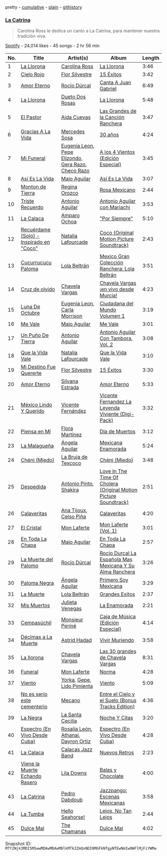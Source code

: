 pretty - [cumulative](/playlists/cumulative/37i9dQZF1DWXE7JlNQ8iBe.md) - [plain](/playlists/plain/37i9dQZF1DWXE7JlNQ8iBe) - [githistory](https://github.githistory.xyz/mackorone/spotify-playlist-archive/blob/main/playlists/plain/37i9dQZF1DWXE7JlNQ8iBe)

### [La Catrina](https://open.spotify.com/playlist/37i9dQZF1DWXE7JlNQ8iBe)

> Carolina Ross le dedica un canto a La Catrina, para mantener nuestra tradición viva.

[Spotify](https://open.spotify.com/user/spotify) - 24,014 likes - 45 songs - 2 hr 56 min

| No. | Title | Artist(s) | Album | Length |
|---|---|---|---|---|
| 1 | [La Llorona](https://open.spotify.com/track/5AOEudcsj9BbSfDbRjxkpO) | [Carolina Ross](https://open.spotify.com/artist/5wx70QuZtxRUIIYek3RSaV) | [La Llorona](https://open.spotify.com/album/0vx6yN3peiZnWGIK3yxgZX) | 3:46 |
| 2 | [Cielo Rojo](https://open.spotify.com/track/3lwIGvc3nqAvHeTxFnTU1s) | [Flor Silvestre](https://open.spotify.com/artist/4N2EXKLGtaWgJHcTd6S2mO) | [15 Éxitos](https://open.spotify.com/album/79F61mmAS90ugXB0J1vQMg) | 3:42 |
| 3 | [Amor Eterno](https://open.spotify.com/track/2TC4v9YiuQYk3Tk8RH7fV4) | [Rocío Dúrcal](https://open.spotify.com/artist/2uyweLa0mvPZH6eRzDddeB) | [Canta A Juan Gabriel](https://open.spotify.com/album/0KXlM36v51VrPceSsiz42M) | 6:49 |
| 4 | [La Llorona](https://open.spotify.com/track/4c9VVKlTrfrIzNbEyDWYzO) | [Dueto Dos Rosas](https://open.spotify.com/artist/1zVb5eLiSqjctRTX4dfrer) | [La Llorona](https://open.spotify.com/album/3sV4fTa3XvPRJEF1MSWpks) | 5:48 |
| 5 | [El Pastor](https://open.spotify.com/track/0SHajvoWJnSijE4g1s3PCu) | [Aida Cuevas](https://open.spotify.com/artist/5BOm3jiZCxwCXXJ0Hstubr) | [Las Grandes de la Canción Ranchera](https://open.spotify.com/album/1tSvYIqWs83UmaQmgvF8kv) | 3:47 |
| 6 | [Gracias A La Vida](https://open.spotify.com/track/0UKSse3fcKetDzXnXzE1Pv) | [Mercedes Sosa](https://open.spotify.com/artist/2HvyR5FsU37QMqVzIbGwl7) | [30 años](https://open.spotify.com/album/2mrWvCCYtZn2UyhMopvAoU) | 4:24 |
| 7 | [Mi Funeral](https://open.spotify.com/track/5JrNQsQ36HN25a6seNV9ye) | [Eugenia Leon](https://open.spotify.com/artist/4rb77bUYfTSu6Hkb9Oar8y), [Pepe Elizondo](https://open.spotify.com/artist/1sxnhcOMyZeeiwmXg9m08a), [Gera Razo](https://open.spotify.com/artist/3MoQvXRyY8NRuakcgCdwJY), [Checo Razo](https://open.spotify.com/artist/2jsd09FzKJn9kPj4EMw95g) | [A los 4 Vientos \(Edición Especial\)](https://open.spotify.com/album/6qSYt56lDGLyHMdWZUmHg7) | 3:45 |
| 8 | [Así Es La Vida](https://open.spotify.com/track/3c8lIXaRUGniycNN1Mz2i7) | [Majo Aguilar](https://open.spotify.com/artist/77WEAaYIiO4SbK5IU9pWZP) | [Así Es La Vida](https://open.spotify.com/album/5ygmzSeurGyRn57a5XAJNp) | 3:07 |
| 9 | [Monton de Tierra](https://open.spotify.com/track/3LIXKvAKTFn0n8nnDaGevA) | [Regina Orozco](https://open.spotify.com/artist/6EBTfrUBSr4Bv3sSkIOyfM) | [Rosa Mexicano](https://open.spotify.com/album/2vpRcljD0QFlLlgxbs2Fkw) | 2:44 |
| 10 | [Triste Recuerdo](https://open.spotify.com/track/5wLqk86XlgZCzP8mMG9PrF) | [Antonio Aguilar](https://open.spotify.com/artist/0PN0fbe41KbuzlRYnoajNm) | [Antonio Aguilar con Mariachi](https://open.spotify.com/album/1avd5vgMRyfa6YD4LuZh2n) | 3:53 |
| 11 | [La Calaca](https://open.spotify.com/track/7hmDplqSftS7uQMxsEY9BU) | [Amparo Ochoa](https://open.spotify.com/artist/0qk9IE3icvkYLRii8qAko8) | ["Por Siempre"](https://open.spotify.com/album/1H9VCendIQLE3QFcKDwQ5Q) | 5:10 |
| 12 | [Recuérdame \(Solo\) \- Inspirado en "Coco"](https://open.spotify.com/track/1A4ivTDHcqvSf7NdvRa5xE) | [Natalia Lafourcade](https://open.spotify.com/artist/1hcdI2N1023RvSwLzTtdsp) | [Coco \(Original Motion Picture Soundtrack\)](https://open.spotify.com/album/7nMexBA71PdwPnfqS5Yji5) | 2:43 |
| 13 | [Cucurrucucu Paloma](https://open.spotify.com/track/5WFjPmHYdqguwGXm8SZ2Mg) | [Lola Beltrán](https://open.spotify.com/artist/0qZlB7IX5lWPhlxsayt31p) | [Mexico Gran Colección Ranchera: Lola Beltrán](https://open.spotify.com/album/3gLs7v0umUTDKBwdZj2Bgm) | 3:51 |
| 14 | [Cruz de olvido](https://open.spotify.com/track/5k5Q2mJsySsSKJE6AkNT3U) | [Chavela Vargas](https://open.spotify.com/artist/0WC6O2ZzUcDYvcmt2mGh8c) | [Chavela Vargas ¡en vivo desde Murcia!](https://open.spotify.com/album/59SwLkDM3T6cyGkL7ek7Ry) | 4:23 |
| 15 | [Luna De Octubre](https://open.spotify.com/track/3zYxuXAqCXhf6ZXXnbccm7) | [Eugenia Leon](https://open.spotify.com/artist/4rb77bUYfTSu6Hkb9Oar8y), [Carla Morrison](https://open.spotify.com/artist/0XK6kT7xcZAlcYrNjOgzJe) | [Ciudadana del Mundo Volumen 1](https://open.spotify.com/album/2vhg2TUJPxODrZhLwtp8bR) | 3:19 |
| 16 | [Me Vale](https://open.spotify.com/track/0JVgORYQZm05UVmrHs4DXN) | [Majo Aguilar](https://open.spotify.com/artist/77WEAaYIiO4SbK5IU9pWZP) | [Me Vale](https://open.spotify.com/album/65gyP6lTxC1JcRWQSiX7nj) | 3:01 |
| 17 | [Un Puño De Tierra](https://open.spotify.com/track/6a5GOVslUy8aYnXrk2yiMb) | [Antonio Aguilar](https://open.spotify.com/artist/0PN0fbe41KbuzlRYnoajNm) | [Antonio Aguilar Con Tambora, Vol\. 2](https://open.spotify.com/album/69YwhTINpm6QzCUz6ZwZUd) | 3:08 |
| 18 | [Que la Vida Vale](https://open.spotify.com/track/4SDPTQRh2WvydrhBTAmdt1) | [Natalia Lafourcade](https://open.spotify.com/artist/1hcdI2N1023RvSwLzTtdsp) | [Que la Vida Vale](https://open.spotify.com/album/3WnKgNvbPDs3TxizVPYH9J) | 3:10 |
| 19 | [Mi Destino Fue Quererte](https://open.spotify.com/track/2kBbwQgrKtdMLxcU5smeki) | [Flor Silvestre](https://open.spotify.com/artist/4N2EXKLGtaWgJHcTd6S2mO) | [15 Éxitos](https://open.spotify.com/album/79F61mmAS90ugXB0J1vQMg) | 3:30 |
| 20 | [Amor Eterno](https://open.spotify.com/track/4DKrfqRJPORFWSPOzV7peB) | [Silvana Estrada](https://open.spotify.com/artist/72VywtXEoONiBLNu3ibGI7) | [Amor Eterno](https://open.spotify.com/album/5wgoakbtZTAfjJrDebDUvS) | 5:33 |
| 21 | [México Lindo Y Querido](https://open.spotify.com/track/2r5HpO5yuhGHR0xDw7FTBr) | [Vicente Fernández](https://open.spotify.com/artist/4PPoI9LuYeFX8V674Z1R6l) | [Vicente Fernandez La Leyenda Viviente \(Digi\-Pack\)](https://open.spotify.com/album/4N6NKru01oIgqTQ3MovJXW) | 3:32 |
| 22 | [Piensa en Mí](https://open.spotify.com/track/7MVtPthvWIoBGF8a7o0wT4) | [Flora Martínez](https://open.spotify.com/artist/7gjr06Lie1BDJuefW3v9YQ) | [Día de Muertos](https://open.spotify.com/album/1C2o4vm5RIybZbstafidKh) | 3:12 |
| 23 | [La Malagueña](https://open.spotify.com/track/5yL9T1WK7fY0SFjnvSfima) | [Ángela Aguilar](https://open.spotify.com/artist/3abT87tqQ4Q5PA5nw6CYyH) | [Mexicana Enamorada](https://open.spotify.com/album/6mkOolBljGoPHJAvsI7deX) | 5:24 |
| 24 | [Chéni \(Miedo\)](https://open.spotify.com/track/4spSLPqeKzT5oXPJBTetZt) | [La Bruja de Texcoco](https://open.spotify.com/artist/7gnuQGVeNQv0QTjZ5QLHpu) | [Chéni \(Miedo\)](https://open.spotify.com/album/4flHvkwECB2pulBoyc9DJA) | 3:48 |
| 25 | [Despedida](https://open.spotify.com/track/6QayeOJsIQx29yoJ3esYPa) | [Antonio Pinto](https://open.spotify.com/artist/7jBJcoFeQkHaqrJBIZsd5h), [Shakira](https://open.spotify.com/artist/0EmeFodog0BfCgMzAIvKQp) | [Love In The Time Of Cholera \(Original Motion Picture Soundtrack\)](https://open.spotify.com/album/0VRub9pGzrA8pbrKFUC7sm) | 2:51 |
| 26 | [Calaveritas](https://open.spotify.com/track/1BmNqkmLmBqIU5ToPdbnnw) | [Ana Tijoux](https://open.spotify.com/artist/75myVgZbKQkWpyHAlLUCmG), [Celso Piña](https://open.spotify.com/artist/6w2g4b1Tn0ltVEiO0D3PEM) | [Calaveritas](https://open.spotify.com/album/5fpncon9GYSQJ9EdaoQXQN) | 4:20 |
| 27 | [El Cristal](https://open.spotify.com/track/4GlwFumhEXNTaBh8foBax6) | [Mon Laferte](https://open.spotify.com/artist/4boI7bJtmB1L3b1cuL75Zr) | [Mon Laferte \(Vol\. 1\)](https://open.spotify.com/album/5sG9v1V0gjNbQQiXkYKWe0) | 3:01 |
| 28 | [En Toda La Chapa](https://open.spotify.com/track/0lQS5SFMbECLut107qQFc1) | [Majo Aguilar](https://open.spotify.com/artist/77WEAaYIiO4SbK5IU9pWZP) | [En Toda La Chapa](https://open.spotify.com/album/2erq5i5VDRtcuy9dZ94KcL) | 2:57 |
| 29 | [La Muerte del Palomo](https://open.spotify.com/track/26FIVW7njt6wOdL9tK5AvN) | [Rocío Dúrcal](https://open.spotify.com/artist/2uyweLa0mvPZH6eRzDddeB) | [Rocio Durcal La Española Mas Mexicana Y Su Alma Ranchera](https://open.spotify.com/album/2kFXVDCaAdHx3rgwMQYqnU) | 3:26 |
| 30 | [Paloma Negra](https://open.spotify.com/track/2sPKpLQFem7ScAbUQDAzeh) | [Ángela Aguilar](https://open.spotify.com/artist/3abT87tqQ4Q5PA5nw6CYyH) | [Primero Soy Mexicana](https://open.spotify.com/album/5OoN6koPuuOLo9xRuF6gXh) | 3:29 |
| 31 | [La Muerte](https://open.spotify.com/track/4t2qP9p4TLBEA0fcBCel2o) | [Lola Beltrán](https://open.spotify.com/artist/0qZlB7IX5lWPhlxsayt31p) | [Grandes Exitos](https://open.spotify.com/album/518olO2EkNkGlhoITehClz) | 2:37 |
| 32 | [Mis Muertos](https://open.spotify.com/track/7hHqwnpLHCILZxF9mmSSqI) | [Julieta Venegas](https://open.spotify.com/artist/2QWIScpFDNxmS6ZEMIUvgm) | [La Enamorada](https://open.spotify.com/album/3unTf9Fint6gmlFkgA17em) | 2:21 |
| 33 | [Cempasúchil](https://open.spotify.com/track/6i5K4Mxce8t9AT1RWxuiG5) | [Monsieur Periné](https://open.spotify.com/artist/36KsCCwgI0Dep97yVJWmkK) | [Caja de Música \(Edición Especial\)](https://open.spotify.com/album/75lParfrGxiexJOFlDh94X) | 4:14 |
| 34 | [Décimas a La Muerte](https://open.spotify.com/track/3Qg17l5FX1OxStkPDLp2i5) | [Astrid Hadad](https://open.spotify.com/artist/5UwFR1nHrA40JVhsZsI0i3) | [Vivir Muriendo](https://open.spotify.com/album/19X1XEM2hrbn7FNX3cyfP1) | 3:58 |
| 35 | [La llorona](https://open.spotify.com/track/21VxAmhZn3p0kdb0jXu4Ry) | [Chavela Vargas](https://open.spotify.com/artist/0WC6O2ZzUcDYvcmt2mGh8c) | [Las 30 grandes de Chavela Vargas](https://open.spotify.com/album/5PBV4NRJsndZpe2cbIejt2) | 8:31 |
| 36 | [Funeral](https://open.spotify.com/track/2ZNYFHhkBoS4KHr5eXnQth) | [Mon Laferte](https://open.spotify.com/artist/4boI7bJtmB1L3b1cuL75Zr) | [Norma](https://open.spotify.com/album/5vwSqLLGqeCTyRVObYjkDq) | 4:28 |
| 37 | [Viento](https://open.spotify.com/track/3EkrzuhAgUW4M9fE6wahzA) | [Yorka](https://open.spotify.com/artist/71bG6LIwKMYALxV8WuIezn), [Gepe](https://open.spotify.com/artist/1fHGzTSloWCtrlKfbLNVhM), [Lido Pimienta](https://open.spotify.com/artist/1IdkKQ9CM1i0wygfxYV4Z3) | [Viento](https://open.spotify.com/album/3WnB9GqHIIrq0MKoL8rJpD) | 5:09 |
| 38 | [No es serio este cementerio](https://open.spotify.com/track/0vJVhBOvRSjG0KBbFpx46Y) | [Mecano](https://open.spotify.com/artist/5BMgsAFg8rZQc3tqs5BB8G) | [Entre el Cielo y el Suelo \(Bonus Tracks Edition\)](https://open.spotify.com/album/1D4CJeC3gIhwipRwVKihjy) | 4:36 |
| 39 | [La Negra](https://open.spotify.com/track/06V6z5CjWoyVOsHXR5PgR7) | [La Santa Cecilia](https://open.spotify.com/artist/2FZrEn80eCoWrrkGXPLF0v) | [Noche Y Citas](https://open.spotify.com/album/1hzGL1y5sBA1VU7ZtJSvBs) | 3:20 |
| 40 | [Espectro \(En Vivo Desde Cuba\)](https://open.spotify.com/track/46S0Ic3yTeYniFbB3Bh69Y) | [Rosalía León](https://open.spotify.com/artist/3CmpJ8AXGUzYIRPmFUbjyx), [Athanai](https://open.spotify.com/artist/7MIemSpbjGiDPJP0SSyF68), [Dayron Ortiz](https://open.spotify.com/artist/2bwwrFM6oWJ4sdKHFaYhKI) | [Espectro \(En Vivo Desde Cuba\)](https://open.spotify.com/album/5gACjsTLSACfENz4Ansroh) | 4:28 |
| 41 | [La Calaca](https://open.spotify.com/track/1gwDC9eihTyON6HKr9O8NR) | [Calacas Jazz Band](https://open.spotify.com/artist/2ouD4oXicYc0AOFRjm2hIr) | [Nuevos Retros](https://open.spotify.com/album/2EWXBn0wNaSo8dS9sU7esL) | 2:23 |
| 42 | [Viene la Muerte Echando Rasero](https://open.spotify.com/track/2hZCHreC8l4yWdL9cTvACY) | [Lila Downs](https://open.spotify.com/artist/3mXI2gpwWnNO9qbQG3n3EP) | [Balas y Chocolate](https://open.spotify.com/album/0o0Z1UdNywJkrcEKpqgcNq) | 4:00 |
| 43 | [La Catrina](https://open.spotify.com/track/4fh7bdYztWJwfx7FZZHkl2) | [Pedro Dabdoub](https://open.spotify.com/artist/5Rvj0WLMmzRd0vKFxKHkDN) | [Jazzpango: Escenas Mexicanas](https://open.spotify.com/album/6XD12VlYdaYgwz2pvTj0CD) | 3:58 |
| 44 | [La Tumba](https://open.spotify.com/track/1AuwJOJcxOfi5nEQPwk5XP) | [Hello Seahorse!](https://open.spotify.com/artist/3vKxuOGRkXJWpCZPf01Nj8) | [Lejos, No Tan Lejos](https://open.spotify.com/album/0YkY3WqyscfFERmCKnAWvf) | 2:44 |
| 45 | [Dulce Mal](https://open.spotify.com/track/4bVaYbaxhHaxeCLGyERNfT) | [The Chamanas](https://open.spotify.com/artist/4QUnWR26plj0oHiQgRyhvk) | [Dulce Mal](https://open.spotify.com/album/7u7PYKzkFojFmGAj0JI37Y) | 4:02 |

Snapshot ID: `MTY2Njk3MDI5MSwwMDAwMDAwMDlkMTk2ZmQxNDI0MGFkNTgyNTEwNmIwOWFlMjFiYWMw`
